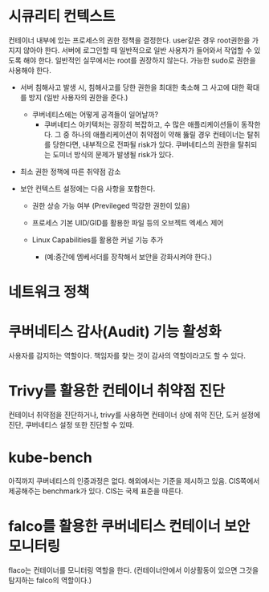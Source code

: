 # 시큐리티 컨텍스트
컨테이너 내부에 있는 프로세스의 권한 정책을 결정한다.
user같은 경우 root권한을 가지지 않아야 한다. 서버에 로그인할 때 일반적으로 일반 사용자가 들어와서 작업할 수 있도록 해야 한다.
일반적인 실무에서는 root를 권장하지 않는다. 가능한 sudo로 권한을 사용해야 한다.

- 서버 침해사고 발생 시, 침해사고를 당한 권한을 최대한 축소해 그 사고에 대한 확대를 방지 (일반 사용자의 권한을 준다.)   
  - 쿠버네티스에는 어떻게 공격들이 일어날까?
    - 쿠버네티스 아키텍처는 굉장히 복잡하고, 수 많은 애플리케이션들이 동작한다. 그 중 하나의 애플리케이션이 취약점이 약해 뚫릴 경우 컨테이너는 탈취를 당한다면,
      내부적으로 전파될 risk가 있다. 쿠버네티스의 권한을 탈취되는 도미너 방식의 문제가 발생될 risk가 있다.


- 최소 권한 정책에 따른 취약점 감소
- 보안 컨텍스트 설정에는 다음 사항을 포함한다.
  - 권한 상승 가능 여부 (Previleged 막강한 권한이 있음)

  - 프로세스 기본 UID/GID를 활용한 파일 등의 오브젝트 엑세스 제어

  - Linux Capabilities를 활용한 커널 기능 추가
    - (예:중간에 엠베서더를 장착해서 보안을 강화시켜야 한다.)

# 네트워크 정책 



# 쿠버네티스 감사(Audit) 기능 활성화
사용자를 감지하는 역할이다.
책임자를 찾는 것이 감사의 역할이라고도 할 수 있다.



# Trivy를 활용한 컨테이너 취약점 진단
컨테이너 취약점을 진단하거나, trivy를 사용하면 컨테이너 상에 취약 진단, 도커 설정에 진단, 쿠버네티스 설정 또한 진단할 수 있따.




# kube-bench
아직까지 쿠버네티스의 인증과정은 없다. 해외에서는 기준을 제시하고 있음.
CIS쪽에서 제공해주는 benchmark가 있다.
CIS는 국제 표준을 따른다.





# falco를 활용한 쿠버네티스 컨테이너 보안 모니터링
flaco는 컨테이너를 모니터링 역할을 한다. (컨테이너안에서 이상활동이 있으면 그것을 탐지하는 falco의 역할이다.)


